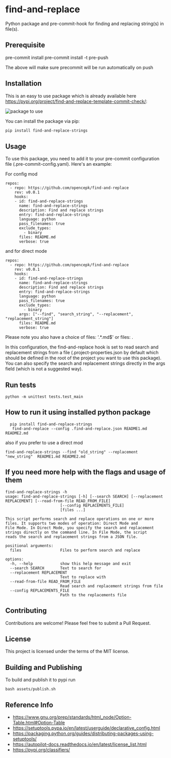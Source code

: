# find-and-replace

Python package and pre-commit-hook for finding and replacing string(s) in file(s).

## Prerequisite

pre-commit install
pre-commit install -t pre-push

The above will make sure precommit will be run automatically on push



## Installation

This is an easy to use package which is already available here https://pypi.org/project/find-and-replace-template-commit-check/:

![package to use](./assets/pypi-package.png "Title")

You can install the package via pip:

```bash
pip install find-and-replace-strings
```

## Usage

To use this package, you need to add it to your pre-commit configuration file (.pre-commit-config.yaml). Here's an example:

For config mod

```
repos:
  - repo: https://github.com/opencepk/find-and-replace
    rev: v0.0.1
    hooks:
    - id: find-and-replace-strings
      name: find-and-replace-strings
      description: Find and replace strings
      entry: find-and-replace-strings
      language: python
      pass_filenames: true
      exclude_types:
        - binary
      files: README.md
      verbose: true

```

and for direct mode

```
repos:
  - repo: https://github.com/opencepk/find-and-replace
    rev: v0.0.1
    hooks:
    - id: find-and-replace-strings
      name: find-and-replace-strings
      description: Find and replace strings
      entry: find-and-replace-strings
      language: python
      pass_filenames: true
      exclude_types:
        - binary
      args: ["--find", "search_string", "--replacement", "replacement_string"]
      files: README.md
      verbose: true
```

Please note you also have a choice of
files: '.\*\.md$'
or
files: .

In this configuration, the find-and-replace hook is set to read search and replacement strings from a file (.project-properties.json by default which should be defined in the root of the project you want to use this package). You can also specify the search and replacement strings directly in the args field (which is not a suggested way).

## Run tests

```
python -m unittest tests.test_main

```

## How to run it using installed python package

```
  pip install find-and-replace-strings
   find-and-replace --config .find-and-replace.json README1.md README2.md
```

also if you prefer to use a direct mod

```
find-and-replace-strings --find "old_string" --replacement "new_string"  README1.md README2.md
```

## If you need more help with the flags and usage of them

```
find-and-replace-strings -h
usage: find-and-replace-strings [-h] [--search SEARCH] [--replacement REPLACEMENT] [--read-from-file READ_FROM_FILE]
                        [--config REPLACEMENTS_FILE]
                        [files ...]

This script performs search and replace operations on one or more files. It supports two modes of operation: Direct Mode and
File Mode. In Direct Mode, you specify the search and replacement strings directly on the command line. In File Mode, the script
reads the search and replacement strings from a JSON file.

positional arguments:
  files                 Files to perform search and replace

options:
  -h, --help            show this help message and exit
  --search SEARCH       Text to search for
  --replacement REPLACEMENT
                        Text to replace with
  --read-from-file READ_FROM_FILE
                        Read search and replacement strings from file
  --config REPLACEMENTS_FILE
                        Path to the replacements file

```

## Contributing

Contributions are welcome! Please feel free to submit a Pull Request.

## License

This project is licensed under the terms of the MIT license.

## Building and Publishing

To build and publish it to pypi run

```
bash assets/publish.sh
```

## Reference Info

- https://www.gnu.org/prep/standards/html_node/Option-Table.html#Option-Table
- https://setuptools.pypa.io/en/latest/userguide/declarative_config.html
- https://packaging.python.org/guides/distributing-packages-using-setuptools/
- https://autopilot-docs.readthedocs.io/en/latest/license_list.html
- https://pypi.org/classifiers/
